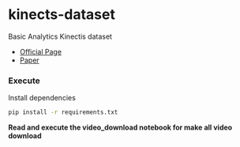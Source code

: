 # kinects-dataset
Basic Analytics Kinectis dataset
- [Official Page](https://deepmind.com/research/open-source/kinetics)
- [Paper](https://arxiv.org/abs/1907.06987)
### Execute
Install dependencies
```bash
pip install -r requirements.txt
```
__Read and execute the video_download notebook for make all video download__
